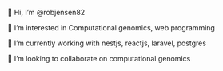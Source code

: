 👋 Hi, I’m @robjensen82  

👀 I’m interested in Computational genomics, web programming  

🌱 I’m currently working with nestjs, reactjs, laravel, postgres   

💞️ I’m looking to collaborate on computational genomics   
